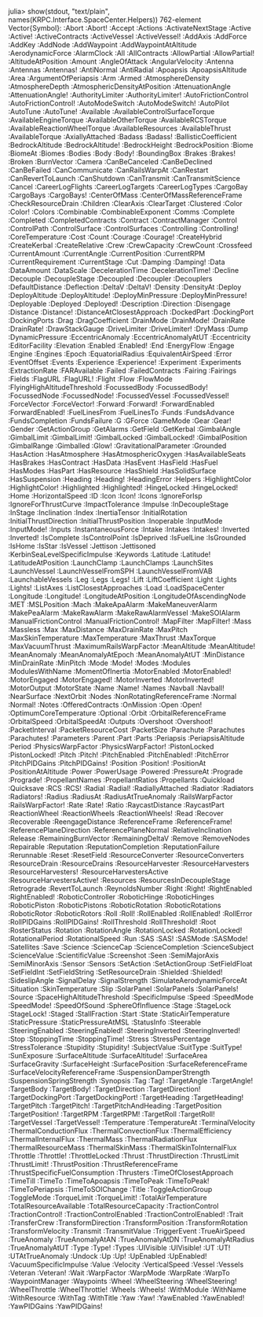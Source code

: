 julia> show(stdout, "text/plain", names(KRPC.Interface.SpaceCenter.Helpers))
762-element Vector{Symbol}:
 :Abort
 :Abort!
 :Accept
 :Actions
 :ActivateNextStage
 :Active
 :Active!
 :ActiveContracts
 :ActiveVessel
 :ActiveVessel!
 :AddAxis
 :AddForce
 :AddKey
 :AddNode
 :AddWaypoint
 :AddWaypointAtAltitude
 :AerodynamicForce
 :AlarmClock
 :All
 :AllContracts
 :AllowPartial
 :AllowPartial!
 :AltitudeAtPosition
 :Amount
 :AngleOfAttack
 :AngularVelocity
 :Antenna
 :Antennas
 :Antennas!
 :AntiNormal
 :AntiRadial
 :Apoapsis
 :ApoapsisAltitude
 :Area
 :ArgumentOfPeriapsis
 :Arm
 :Armed
 :AtmosphereDensity
 :AtmosphereDepth
 :AtmosphericDensityAtPosition
 :AttenuationAngle
 :AttenuationAngle!
 :AuthorityLimiter
 :AuthorityLimiter!
 :AutoFrictionControl
 :AutoFrictionControl!
 :AutoModeSwitch
 :AutoModeSwitch!
 :AutoPilot
 :AutoTune
 :AutoTune!
 :Available
 :AvailableControlSurfaceTorque
 :AvailableEngineTorque
 :AvailableOtherTorque
 :AvailableRCSTorque
 :AvailableReactionWheelTorque
 :AvailableResources
 :AvailableThrust
 :AvailableTorque
 :AxiallyAttached
 :Badass
 :Badass!
 :BallisticCoefficient
 :BedrockAltitude
 :BedrockAltitude!
 :BedrockHeight
 :BedrockPosition
 :Biome
 :BiomeAt
 :Biomes
 :Bodies
 :Body
 :Body!
 :BoundingBox
 :Brakes
 :Brakes!
 :Broken
 :BurnVector
 :Camera
 :CanBeCanceled
 :CanBeDeclined
 :CanBeFailed
 :CanCommunicate
 :CanRailsWarpAt
 :CanRestart
 :CanRevertToLaunch
 :CanShutdown
 :CanTransmit
 :CanTransmitScience
 :Cancel
 :CareerLogFlights
 :CareerLogTargets
 :CareerLogTypes
 :CargoBay
 :CargoBays
 :CargoBays!
 :CenterOfMass
 :CenterOfMassReferenceFrame
 :CheckResourceDrain
 :Children
 :ClearAxis
 :ClearTarget
 :Clustered
 :Color
 :Color!
 :Colors
 :Combinable
 :CombinableExponent
 :Comms
 :Complete
 :Completed
 :CompletedContracts
 :Contract
 :ContractManager
 :Control
 :ControlPath
 :ControlSurface
 :ControlSurfaces
 :Controlling
 :Controlling!
 :CoreTemperature
 :Cost
 :Count
 :Courage
 :Courage!
 :CreateHybrid
 :CreateKerbal
 :CreateRelative
 :Crew
 :CrewCapacity
 :CrewCount
 :Crossfeed
 :CurrentAmount
 :CurrentAngle
 :CurrentPosition
 :CurrentRPM
 :CurrentRequirement
 :CurrentStage
 :Cut
 :Damping
 :Damping!
 :Data
 :DataAmount
 :DataScale
 :DecelerationTime
 :DecelerationTime!
 :Decline
 :Decouple
 :DecoupleStage
 :Decoupled
 :Decoupler
 :Decouplers
 :DefaultDistance
 :Deflection
 :DeltaV
 :DeltaV!
 :Density
 :DensityAt
 :Deploy
 :DeployAltitude
 :DeployAltitude!
 :DeployMinPressure
 :DeployMinPressure!
 :Deployable
 :Deployed
 :Deployed!
 :Description
 :Direction
 :Disengage
 :Distance
 :Distance!
 :DistanceAtClosestApproach
 :DockedPart
 :DockingPort
 :DockingPorts
 :Drag
 :DragCoefficient
 :DrainMode
 :DrainMode!
 :DrainRate
 :DrainRate!
 :DrawStackGauge
 :DriveLimiter
 :DriveLimiter!
 :DryMass
 :Dump
 :DynamicPressure
 :EccentricAnomaly
 :EccentricAnomalyAtUT
 :Eccentricity
 :EditorFacility
 :Elevation
 :Enabled
 :Enabled!
 :End
 :EnergyFlow
 :Engage
 :Engine
 :Engines
 :Epoch
 :EquatorialRadius
 :EquivalentAirSpeed
 :Error
 :EventOffset
 :Events
 :Experience
 :Experience!
 :Experiment
 :Experiments
 :ExtractionRate
 :FARAvailable
 :Failed
 :FailedContracts
 :Fairing
 :Fairings
 :Fields
 :FlagURL
 :FlagURL!
 :Flight
 :Flow
 :FlowMode
 :FlyingHighAltitudeThreshold
 :FocussedBody
 :FocussedBody!
 :FocussedNode
 :FocussedNode!
 :FocussedVessel
 :FocussedVessel!
 :ForceVector
 :ForceVector!
 :Forward
 :Forward!
 :ForwardEnabled
 :ForwardEnabled!
 :FuelLinesFrom
 :FuelLinesTo
 :Funds
 :FundsAdvance
 :FundsCompletion
 :FundsFailure
 :G
 :GForce
 :GameMode
 :Gear
 :Gear!
 :Gender
 :GetActionGroup
 :GetAlarms
 :GetField
 :GetKerbal
 :GimbalAngle
 :GimbalLimit
 :GimbalLimit!
 :GimbalLocked
 :GimbalLocked!
 :GimbalPosition
 :GimbalRange
 :Gimballed
 :Glow!
 :GravitationalParameter
 :Grounded
 :HasAction
 :HasAtmosphere
 :HasAtmosphericOxygen
 :HasAvailableSeats
 :HasBrakes
 :HasContract
 :HasData
 :HasEvent
 :HasField
 :HasFuel
 :HasModes
 :HasPart
 :HasResource
 :HasShield
 :HasSolidSurface
 :HasSuspension
 :Heading
 :Heading!
 :HeadingError
 :Helpers
 :HighlightColor
 :HighlightColor!
 :Highlighted
 :Highlighted!
 :HingeLocked
 :HingeLocked!
 :Home
 :HorizontalSpeed
 :ID
 :Icon
 :Icon!
 :Icons
 :IgnoreForIsp
 :IgnoreForThrustCurve
 :ImpactTolerance
 :Impulse
 :InDecoupleStage
 :InStage
 :Inclination
 :Index
 :InertiaTensor
 :InitialRotation
 :InitialThrustDirection
 :InitialThrustPosition
 :Inoperable
 :InputMode
 :InputMode!
 :Inputs
 :InstantaneousForce
 :Intake
 :Intakes
 :Intakes!
 :Inverted
 :Inverted!
 :IsComplete
 :IsControlPoint
 :IsDeprived
 :IsFuelLine
 :IsGrounded
 :IsHome
 :IsStar
 :IsVessel
 :Jettison
 :Jettisoned
 :KerbinSeaLevelSpecificImpulse
 :Keywords
 :Latitude
 :Latitude!
 :LatitudeAtPosition
 :LaunchClamp
 :LaunchClamps
 :LaunchSites
 :LaunchVessel
 :LaunchVesselFromSPH
 :LaunchVesselFromVAB
 :LaunchableVessels
 :Leg
 :Legs
 :Legs!
 :Lift
 :LiftCoefficient
 :Light
 :Lights
 :Lights!
 :ListAxes
 :ListClosestApproaches
 :Load
 :LoadSpaceCenter
 :Longitude
 :Longitude!
 :LongitudeAtPosition
 :LongitudeOfAscendingNode
 :MET
 :MSLPosition
 :Mach
 :MakeApaAlarm
 :MakeManeuverAlarm
 :MakePeaAlarm
 :MakeRawAlarm
 :MakeRawAlarmVessel
 :MakeSOIAlarm
 :ManualFrictionControl
 :ManualFrictionControl!
 :MapFilter
 :MapFilter!
 :Mass
 :Massless
 :Max
 :MaxDistance
 :MaxDrainRate
 :MaxPitch
 :MaxSkinTemperature
 :MaxTemperature
 :MaxThrust
 :MaxTorque
 :MaxVacuumThrust
 :MaximumRailsWarpFactor
 :MeanAltitude
 :MeanAltitude!
 :MeanAnomaly
 :MeanAnomalyAtEpoch
 :MeanAnomalyAtUT
 :MinDistance
 :MinDrainRate
 :MinPitch
 :Mode
 :Mode!
 :Modes
 :Modules
 :ModulesWithName
 :MomentOfInertia
 :MotorEnabled
 :MotorEnabled!
 :MotorEngaged
 :MotorEngaged!
 :MotorInverted
 :MotorInverted!
 :MotorOutput
 :MotorState
 :Name
 :Name!
 :Names
 :Navball
 :Navball!
 :NearSurface
 :NextOrbit
 :Nodes
 :NonRotatingReferenceFrame
 :Normal
 :Normal!
 :Notes
 :OfferedContracts
 :OnMission
 :Open
 :Open!
 :OptimumCoreTemperature
 :Optional
 :Orbit
 :OrbitalReferenceFrame
 :OrbitalSpeed
 :OrbitalSpeedAt
 :Outputs
 :Overshoot
 :Overshoot!
 :PacketInterval
 :PacketResourceCost
 :PacketSize
 :Parachute
 :Parachutes
 :Parachutes!
 :Parameters
 :Parent
 :Part
 :Parts
 :Periapsis
 :PeriapsisAltitude
 :Period
 :PhysicsWarpFactor
 :PhysicsWarpFactor!
 :PistonLocked
 :PistonLocked!
 :Pitch
 :Pitch!
 :PitchEnabled
 :PitchEnabled!
 :PitchError
 :PitchPIDGains
 :PitchPIDGains!
 :Position
 :Position!
 :PositionAt
 :PositionAtAltitude
 :Power
 :PowerUsage
 :Powered
 :PressureAt
 :Prograde
 :Prograde!
 :PropellantNames
 :PropellantRatios
 :Propellants
 :Quickload
 :Quicksave
 :RCS
 :RCS!
 :Radial
 :Radial!
 :RadiallyAttached
 :Radiator
 :Radiators
 :Radiators!
 :Radius
 :RadiusAt
 :RadiusAtTrueAnomaly
 :RailsWarpFactor
 :RailsWarpFactor!
 :Rate
 :Rate!
 :Ratio
 :RaycastDistance
 :RaycastPart
 :ReactionWheel
 :ReactionWheels
 :ReactionWheels!
 :Read
 :Recover
 :Recoverable
 :ReengageDistance
 :ReferenceFrame
 :ReferenceFrame!
 :ReferencePlaneDirection
 :ReferencePlaneNormal
 :RelativeInclination
 :Release
 :RemainingBurnVector
 :RemainingDeltaV
 :Remove
 :RemoveNodes
 :Repairable
 :Reputation
 :ReputationCompletion
 :ReputationFailure
 :Rerunnable
 :Reset
 :ResetField
 :ResourceConverter
 :ResourceConverters
 :ResourceDrain
 :ResourceDrains
 :ResourceHarvester
 :ResourceHarvesters
 :ResourceHarvesters!
 :ResourceHarvestersActive
 :ResourceHarvestersActive!
 :Resources
 :ResourcesInDecoupleStage
 :Retrograde
 :RevertToLaunch
 :ReynoldsNumber
 :Right
 :Right!
 :RightEnabled
 :RightEnabled!
 :RoboticController
 :RoboticHinge
 :RoboticHinges
 :RoboticPiston
 :RoboticPistons
 :RoboticRotation
 :RoboticRotations
 :RoboticRotor
 :RoboticRotors
 :Roll
 :Roll!
 :RollEnabled
 :RollEnabled!
 :RollError
 :RollPIDGains
 :RollPIDGains!
 :RollThreshold
 :RollThreshold!
 :Root
 :RosterStatus
 :Rotation
 :RotationAngle
 :RotationLocked
 :RotationLocked!
 :RotationalPeriod
 :RotationalSpeed
 :Run
 :SAS
 :SAS!
 :SASMode
 :SASMode!
 :Satellites
 :Save
 :Science
 :ScienceCap
 :ScienceCompletion
 :ScienceSubject
 :ScienceValue
 :ScientificValue
 :Screenshot
 :Seen
 :SemiMajorAxis
 :SemiMinorAxis
 :Sensor
 :Sensors
 :SetAction
 :SetActionGroup
 :SetFieldFloat
 :SetFieldInt
 :SetFieldString
 :SetResourceDrain
 :Shielded
 :Shielded!
 :SideslipAngle
 :SignalDelay
 :SignalStrength
 :SimulateAerodynamicForceAt
 :Situation
 :SkinTemperature
 :Slip
 :SolarPanel
 :SolarPanels
 :SolarPanels!
 :Source
 :SpaceHighAltitudeThreshold
 :SpecificImpulse
 :Speed
 :SpeedMode
 :SpeedMode!
 :SpeedOfSound
 :SphereOfInfluence
 :Stage
 :StageLock
 :StageLock!
 :Staged
 :StallFraction
 :Start
 :State
 :StaticAirTemperature
 :StaticPressure
 :StaticPressureAtMSL
 :StatusInfo
 :Steerable
 :SteeringEnabled
 :SteeringEnabled!
 :SteeringInverted
 :SteeringInverted!
 :Stop
 :StoppingTime
 :StoppingTime!
 :Stress
 :StressPercentage
 :StressTolerance
 :Stupidity
 :Stupidity!
 :SubjectValue
 :SuitType
 :SuitType!
 :SunExposure
 :SurfaceAltitude
 :SurfaceAltitude!
 :SurfaceArea
 :SurfaceGravity
 :SurfaceHeight
 :SurfacePosition
 :SurfaceReferenceFrame
 :SurfaceVelocityReferenceFrame
 :SuspensionDamperStrength
 :SuspensionSpringStrength
 :Synopsis
 :Tag
 :Tag!
 :TargetAngle
 :TargetAngle!
 :TargetBody
 :TargetBody!
 :TargetDirection
 :TargetDirection!
 :TargetDockingPort
 :TargetDockingPort!
 :TargetHeading
 :TargetHeading!
 :TargetPitch
 :TargetPitch!
 :TargetPitchAndHeading
 :TargetPosition
 :TargetPosition!
 :TargetRPM
 :TargetRPM!
 :TargetRoll
 :TargetRoll!
 :TargetVessel
 :TargetVessel!
 :Temperature
 :TemperatureAt
 :TerminalVelocity
 :ThermalConductionFlux
 :ThermalConvectionFlux
 :ThermalEfficiency
 :ThermalInternalFlux
 :ThermalMass
 :ThermalRadiationFlux
 :ThermalResourceMass
 :ThermalSkinMass
 :ThermalSkinToInternalFlux
 :Throttle
 :Throttle!
 :ThrottleLocked
 :Thrust
 :ThrustDirection
 :ThrustLimit
 :ThrustLimit!
 :ThrustPosition
 :ThrustReferenceFrame
 :ThrustSpecificFuelConsumption
 :Thrusters
 :TimeOfClosestApproach
 :TimeTill
 :TimeTo
 :TimeToApoapsis
 :TimeToPeak
 :TimeToPeak!
 :TimeToPeriapsis
 :TimeToSOIChange
 :Title
 :ToggleActionGroup
 :ToggleMode
 :TorqueLimit
 :TorqueLimit!
 :TotalAirTemperature
 :TotalResourceAvailable
 :TotalResourceCapacity
 :TractionControl
 :TractionControl!
 :TractionControlEnabled
 :TractionControlEnabled!
 :Trait
 :TransferCrew
 :TransformDirection
 :TransformPosition
 :TransformRotation
 :TransformVelocity
 :Transmit
 :TransmitValue
 :TriggerEvent
 :TrueAirSpeed
 :TrueAnomaly
 :TrueAnomalyAtAN
 :TrueAnomalyAtDN
 :TrueAnomalyAtRadius
 :TrueAnomalyAtUT
 :Type
 :Type!
 :Types
 :UIVisible
 :UIVisible!
 :UT
 :UT!
 :UTAtTrueAnomaly
 :Undock
 :Up
 :Up!
 :UpEnabled
 :UpEnabled!
 :VacuumSpecificImpulse
 :Value
 :Velocity
 :VerticalSpeed
 :Vessel
 :Vessels
 :Veteran
 :Veteran!
 :Wait
 :WarpFactor
 :WarpMode
 :WarpRate
 :WarpTo
 :WaypointManager
 :Waypoints
 :Wheel
 :WheelSteering
 :WheelSteering!
 :WheelThrottle
 :WheelThrottle!
 :Wheels
 :Wheels!
 :WithModule
 :WithName
 :WithResource
 :WithTag
 :WithTitle
 :Yaw
 :Yaw!
 :YawEnabled
 :YawEnabled!
 :YawPIDGains
 :YawPIDGains!